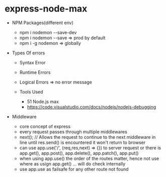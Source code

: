 # express-node-max
  
  * NPM Packages(different env)
    * npm i nodemon --save-dev 
    * npm i nodemon --save => prod by default
    * npm i -g nodemon  => globally

  * Types Of errors
    * Syntax Error  
    * Runtime Errors
    * Logical Errors => no error message

    * Tools Used
      * 51 Node.js max
      * https://code.visualstudio.com/docs/nodejs/nodejs-debugging

  * Middleware
    * core concept of express    
    * every request passes through multiple middlewares
    * next(); // Allows the request to continue to the next middleware in line
      until res.send() is encountered it won't return to browser
    * can use app.use('/', (req,res,next) => {}) to server request or there is app.get(), app.post(), app.delete(), 
      app.patch(), app.put()  
    * when using app.use() the order of the routes matter, hence not use where as usign app.get() ... will do check
      internally
    * use app.use as failsafe for any other route not found    